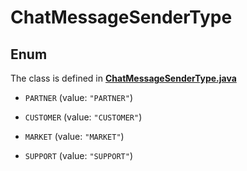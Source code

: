 

# ChatMessageSenderType

## Enum

The class is defined in **[ChatMessageSenderType.java](../../src/main/java/org/openapitools/model/ChatMessageSenderType.java)**


* `PARTNER` (value: `"PARTNER"`)

* `CUSTOMER` (value: `"CUSTOMER"`)

* `MARKET` (value: `"MARKET"`)

* `SUPPORT` (value: `"SUPPORT"`)



